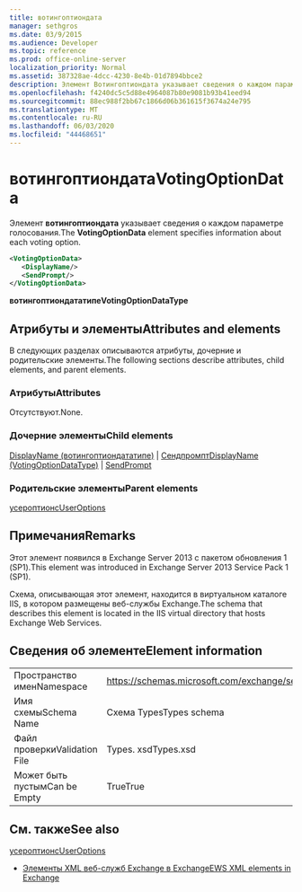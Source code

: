 ```yaml
---
title: вотингоптиондата
manager: sethgros
ms.date: 03/9/2015
ms.audience: Developer
ms.topic: reference
ms.prod: office-online-server
localization_priority: Normal
ms.assetid: 387328ae-4dcc-4230-8e4b-01d7894bbce2
description: Элемент Вотингоптиондата указывает сведения о каждом параметре голосования.
ms.openlocfilehash: f4240dc5c5d88e4964087b80e9081b93b41eed94
ms.sourcegitcommit: 88ec988f2bb67c1866d06b361615f3674a24e795
ms.translationtype: MT
ms.contentlocale: ru-RU
ms.lasthandoff: 06/03/2020
ms.locfileid: "44468651"
---
```

# <a name="votingoptiondata"></a><span data-ttu-id="91289-103">вотингоптиондата</span><span class="sxs-lookup"><span data-stu-id="91289-103">VotingOptionData</span></span>

<span data-ttu-id="91289-104">Элемент **вотингоптиондата** указывает сведения о каждом параметре голосования.</span><span class="sxs-lookup"><span data-stu-id="91289-104">The **VotingOptionData** element specifies information about each voting option.</span></span> 
  
```XML
<VotingOptionData>
   <DisplayName/>
   <SendPrompt/>
</VotingOptionData>
```

 <span data-ttu-id="91289-105">**вотингоптиондататипе**</span><span class="sxs-lookup"><span data-stu-id="91289-105">**VotingOptionDataType**</span></span>
## <a name="attributes-and-elements"></a><span data-ttu-id="91289-106">Атрибуты и элементы</span><span class="sxs-lookup"><span data-stu-id="91289-106">Attributes and elements</span></span>

<span data-ttu-id="91289-107">В следующих разделах описываются атрибуты, дочерние и родительские элементы.</span><span class="sxs-lookup"><span data-stu-id="91289-107">The following sections describe attributes, child elements, and parent elements.</span></span>
  
### <a name="attributes"></a><span data-ttu-id="91289-108">Атрибуты</span><span class="sxs-lookup"><span data-stu-id="91289-108">Attributes</span></span>

<span data-ttu-id="91289-109">Отсутствуют.</span><span class="sxs-lookup"><span data-stu-id="91289-109">None.</span></span>
  
### <a name="child-elements"></a><span data-ttu-id="91289-110">Дочерние элементы</span><span class="sxs-lookup"><span data-stu-id="91289-110">Child elements</span></span>

<span data-ttu-id="91289-111">[DisplayName (вотингоптиондататипе)](displayname-votingoptiondatatype.md)  |  [Сендпромпт](sendprompt.md)</span><span class="sxs-lookup"><span data-stu-id="91289-111">[DisplayName (VotingOptionDataType)](displayname-votingoptiondatatype.md) | [SendPrompt](sendprompt.md)</span></span>
  
### <a name="parent-elements"></a><span data-ttu-id="91289-112">Родительские элементы</span><span class="sxs-lookup"><span data-stu-id="91289-112">Parent elements</span></span>

[<span data-ttu-id="91289-113">усероптионс</span><span class="sxs-lookup"><span data-stu-id="91289-113">UserOptions</span></span>](useroptions.md)
  
## <a name="remarks"></a><span data-ttu-id="91289-114">Примечания</span><span class="sxs-lookup"><span data-stu-id="91289-114">Remarks</span></span>

<span data-ttu-id="91289-115">Этот элемент появился в Exchange Server 2013 с пакетом обновления 1 (SP1).</span><span class="sxs-lookup"><span data-stu-id="91289-115">This element was introduced in Exchange Server 2013 Service Pack 1 (SP1).</span></span>
  
<span data-ttu-id="91289-116">Схема, описывающая этот элемент, находится в виртуальном каталоге IIS, в котором размещены веб-службы Exchange.</span><span class="sxs-lookup"><span data-stu-id="91289-116">The schema that describes this element is located in the IIS virtual directory that hosts Exchange Web Services.</span></span>
  
## <a name="element-information"></a><span data-ttu-id="91289-117">Сведения об элементе</span><span class="sxs-lookup"><span data-stu-id="91289-117">Element information</span></span>

|||
|:-----|:-----|
|<span data-ttu-id="91289-118">Пространство имен</span><span class="sxs-lookup"><span data-stu-id="91289-118">Namespace</span></span>  <br/> |https://schemas.microsoft.com/exchange/services/2006/types  <br/> |
|<span data-ttu-id="91289-119">Имя схемы</span><span class="sxs-lookup"><span data-stu-id="91289-119">Schema Name</span></span>  <br/> |<span data-ttu-id="91289-120">Схема Types</span><span class="sxs-lookup"><span data-stu-id="91289-120">Types schema</span></span>  <br/> |
|<span data-ttu-id="91289-121">Файл проверки</span><span class="sxs-lookup"><span data-stu-id="91289-121">Validation File</span></span>  <br/> |<span data-ttu-id="91289-122">Types. xsd</span><span class="sxs-lookup"><span data-stu-id="91289-122">Types.xsd</span></span>  <br/> |
|<span data-ttu-id="91289-123">Может быть пустым</span><span class="sxs-lookup"><span data-stu-id="91289-123">Can be Empty</span></span>  <br/> |<span data-ttu-id="91289-124">True</span><span class="sxs-lookup"><span data-stu-id="91289-124">True</span></span>  <br/> |
   
## <a name="see-also"></a><span data-ttu-id="91289-125">См. также</span><span class="sxs-lookup"><span data-stu-id="91289-125">See also</span></span>



[<span data-ttu-id="91289-126">усероптионс</span><span class="sxs-lookup"><span data-stu-id="91289-126">UserOptions</span></span>](useroptions.md)


- [<span data-ttu-id="91289-127">Элементы XML веб-служб Exchange в Exchange</span><span class="sxs-lookup"><span data-stu-id="91289-127">EWS XML elements in Exchange</span></span>](ews-xml-elements-in-exchange.md)

